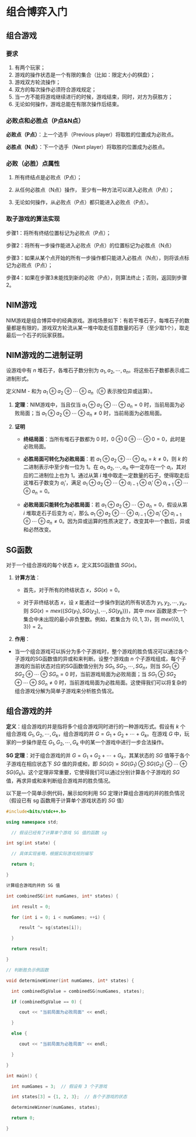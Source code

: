 # 组合博弈入门

## 组合游戏

### 要求

1. 有两个玩家；
2. 游戏的操作状态是一个有限的集合（比如：限定大小的棋盘）；
3. 游戏双方轮流操作； 
4. 双方的每次操作必须符合游戏规定；
5. 当一方不能将游戏继续进行的时候，游戏结束，同时，对方为获胜方；
6. 无论如何操作，游戏总能在有限次操作后结束。 

### 必败点和必胜点（P点&N点）

**必败点（P点）**：上一个选手（Previous player）将取胜的位置成为必败点。

**必胜点（N点）**：下一个选手（Next player）将取胜的位置成为必胜点。

### 必败（必胜）点属性

1. 所有终结点是必败点（P点）；

2. 从任何必胜点（N点）操作， 至少有一种方法可以进入必败点（P点）；
3. 无论如何操作，从必败点（P点）都只能进入必败点（P点）。

### 取子游戏的算法实现

步骤1：将所有终结位置标记为必败点（P点）； 

步骤2：将所有一步操作能进入必败点（P点）的位置标记为必胜点（N点） 

步骤3：如果从某个点开始的所有一步操作都只能进入必胜点（N点），则将该点标记为必败点（P点）； 

步骤4：如果在步骤3未能找到新的必败（P点），则算法终止；否则，返回到步骤2。

## NIM游戏

NIM游戏是组合博弈中的经典游戏。游戏场景如下：有若干堆石子，每堆石子的数量都是有限的，游戏双方轮流从某一堆中取走任意数量的石子（至少取1个），取走最后一个石子的玩家获胜。

## NIM游戏的二进制证明

设游戏中有 $n$ 堆石子，各堆石子数分别为 $a_1,a_2,\cdots,a_n$。将这些石子数都表示成二进制形式。

定义NIM - 和为 $a_1\oplus a_2\oplus\cdots\oplus a_n$（$\oplus$ 表示按位异或运算）。

1. **定理**：NIM游戏中，当且仅当 $a_1\oplus a_2\oplus\cdots\oplus a_n = 0$ 时，当前局面为必败局面；当 $a_1\oplus a_2\oplus\cdots\oplus a_n\neq0$ 时，当前局面为必胜局面。

2. **证明**

    - **终结局面**：当所有堆石子数都为 $0$ 时，$0\oplus0\oplus\cdots\oplus0 = 0$，此时是必败局面。

    - **必胜局面可转化为必败局面**：若 $a_1\oplus a_2\oplus\cdots\oplus a_n = k\neq0$，则 $k$ 的二进制表示中至少有一位为 $1$。在 $a_1,a_2,\cdots,a_n$ 中一定存在一个 $a_i$，其对应的二进制位上也为 $1$。通过从第 $i$ 堆中取走一定数量的石子，使得取走后这堆石子数变为 $a_i'$，满足 $a_1\oplus a_2\oplus\cdots\oplus a_{i - 1}\oplus a_i'\oplus a_{i+1}\oplus\cdots\oplus a_n=0$。

    - **必败局面只能转化为必胜局面**：若 $a_1\oplus a_2\oplus\cdots\oplus a_n = 0$，假设从第 $i$ 堆取走石子后变为 $a_i'$，那么 $a_1\oplus a_2\oplus\cdots\oplus a_{i - 1}\oplus a_i'\oplus a_{i+1}\oplus\cdots\oplus a_n\neq0$。因为异或运算的性质决定了，改变其中一个数后，异或和必然改变。

## SG函数

对于一个组合游戏的每个状态 $x$，定义其SG函数值 $SG(x)$。

1. **计算方法**：

    - 首先，对于所有的终结状态 $x$，$SG(x)=0$。

    - 对于非终结状态 $x$，设 $x$ 能通过一步操作到达的所有状态为 $y_1,y_2,\cdots,y_k$，则 $SG(x)=mex(\{SG(y_1),SG(y_2),\cdots,SG(y_k)\})$，其中 $mex$ 函数是求一个集合中未出现的最小非负整数。例如，若集合为 $\{0,1,3\}$，则 $mex(\{0,1,3\}) = 2$。

2. **作用**：
- 当一个组合游戏可以拆分为多个子游戏时，整个游戏的胜负情况可以通过各个子游戏的SG函数值的异或和来判断。设整个游戏由 $n$ 个子游戏组成，每个子游戏的当前状态对应的SG函数值分别为 $SG_1,SG_2,\cdots,SG_n$，则当 $SG_1\oplus SG_2\oplus\cdots\oplus SG_n = 0$ 时，当前游戏局面为必败局面；当 $SG_1\oplus SG_2\oplus\cdots\oplus SG_n\neq0$ 时，当前游戏局面为必胜局面。这使得我们可以将复杂的组合游戏分解为简单子游戏来分析胜负情况。 

## 组合游戏的并

**定义**：组合游戏的并是指将多个组合游戏同时进行的一种游戏形式。假设有 $k$ 个组合游戏 $G_1, G_2, \cdots, G_k$，组合游戏的并 $G = G_1 + G_2 + \cdots + G_k$。在游戏 $G$ 中，玩家的一步操作是在 $G_1, G_2, \cdots, G_k$ 中的某一个游戏中进行一步合法操作。

**SG 定理**：对于组合游戏的并 $G = G_1 + G_2 + \cdots + G_k$，其某状态的 $SG$ 值等于各个子游戏在相应状态下 $SG$ 值的异或和，即 $SG(G)=SG(G_1)\oplus SG(G_2)\oplus\cdots\oplus SG(G_k)$。这个定理非常重要，它使得我们可以通过分别计算各个子游戏的 $SG$ 值，再求异或和来判断组合游戏并的胜负情况。

以下是一个简单示例代码，展示如何利用 SG 定理计算组合游戏的并的胜负情况（假设已有 sg 函数用于计算单个游戏状态的 $SG$ 值）

```cpp
#include<bits/stdc++.h>

using namespace std;

  // 假设已经有了计算单个游戏 SG 值的函数 sg

int sg(int state) {

  // 具体实现省略，根据实际游戏规则编写

  return 0; 

}

计算组合游戏的并的 SG 值

int combinedSG(int numGames, int* states) {

  int result = 0;

  for (int i = 0; i < numGames; ++i) {

     result ^= sg(states[i]);

  }

  return result;

}

// 判断胜负示例函数

void determineWinner(int numGames, int* states) {

  int combinedSgValue = combinedSG(numGames, states);

  if (combinedSgValue == 0) {

     cout << "当前局面为必败局面" << endl;

  }

  else {

     cout << "当前局面为必胜局面" << endl;

  }

}

int main() {

  int numGames = 3;  // 假设有 3 个子游戏

  int states[3] = {1, 2, 3};  // 各个子游戏的状态

  determineWinner(numGames, states);

  return 0;

}
```


